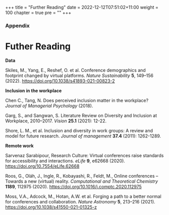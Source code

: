 +++
title = "Further Reading"
date = 2022-12-12T07:51:02+11:00
weight = 100
chapter = true
pre = "<b></b>"
+++

### Appendix

# Futher Reading

**Data**

Skiles, M., Yang, E., Reshef, O. et al. Conference demographics and footprint changed by virtual platforms. *Nature Sustainability* **5**, 149–156 (2022). https://doi.org/10.1038/s41893-021-00823-2

**Inclusion in the workplace**

Chen C., Tang, N. Does perceived inclusion matter in the workplace? *Journal of Managerial Psychology* (2018).

Garg, S., and Sangwan, S. Literature Review on Diversity and Inclusion at Workplace, 2010–2017. *Vision* **25.1** (2021): 12-22.

Shore, L. M., et al. Inclusion and diversity in work groups: A review and model for future research. *Journal of management* **37.4** (2011): 1262-1289.

**Remote work**

Sarvenaz Sarabipour, Research Culture: Virtual conferences raise standards for accessibility and interactions. *eLife* **9**, e62668 (2020).
https://doi.org/10.7554/eLife.62668

Roos, G., Oláh, J., Ingle, R., Kobayashi, R., Feldt, M., Online conferences – Towards a new (virtual) reality. *Computational and Theoretical Chemistry* **1189**, 112975 (2020). https://doi.org/10.1016/j.comptc.2020.112975

Moss, V.A., Adcock, M., Hotan, A.W. et al. Forging a path to a better normal for conferences and collaboration. *Nature Astronomy* **5**, 213–216 (2021). https://doi.org/10.1038/s41550-021-01325-z